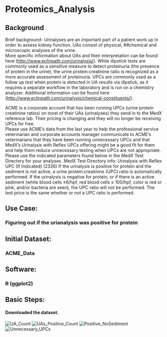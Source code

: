 # Proteomics_Analysis
## Background
Brief background- Urinalyses are an important part of a patient work up in order to assess kidney function. UAs consist of 
physical, ##chemical and microscopic analyses of the urine.  
More specific information about UAs and their interpretation can be found here (http://www.eclinpath.com/urinalysis/). 
While dipstick tests are commonly used as a sensitive measure to detect proteinuria (the presence of protein in the urine), the urine protein:creatinine ratio is recognized as a more accurate assessment of proteinuria. 
UPCs are commonly used as a follow up test when protein is detected in UA results via dipstick, as it requires a separate workflow in the laboratory and is run on a chemistry analyzer. 
Additional information can be found here (http://www.eclinpath.com/urinalysis/chemical-constituents/).   

ACME is a corporate account that has been running UPCs (urine protein creatinine ratios) on most of their UAs (urinalyses) they send in to the MedX reference lab. 
Their pricing is changing and they will no longer be receiving UPCs for free.  
Please use ACME’s data from the last year to help the professional service veterinarian and corporate accounts manager communicate to ACME’s veterinarians that they have been running unnecessary UPCs and that MedX’s Urinalysis with Reflex UPCs offering might be a good fit for them and help them reduce unnecessary testing when UPCs are not appropriate. 
Please use the indicated parameters found below in the MedX Test Directory for your analyses.
MedX Test Directory info: Urinalysis with Reflex UPC (If Indicated) (2326)
If the urinalysis is positive for protein and the sediment is not active, a urine protein:creatinine (UPC) ratio is automatically performed. 
If the urinalysis is negative for protein, or if there is an active sediment (white blood cells ≥6/hpf, red blood cells ≥ 100/hpf,  color is red or pink, and/or bacteria are seen), the UPC ratio will not be performed. The test price is the same whether or not a UPC ratio is performed.

## Use Case:
### Figuring out if the urianalysis was positive for protein
## Initial Dataset:
### ACME_Data
## Software:
### R (ggplot2)
## Basic Steps:
#### Downloaded the dataset. 

![UA_Count](https://user-images.githubusercontent.com/19572673/62091688-321e2c00-b240-11e9-8d74-d141e18d780a.PNG)
![UAs_Positive_Count](https://user-images.githubusercontent.com/19572673/62091689-321e2c00-b240-11e9-8a0a-3154a72a53b3.PNG)
![Positive_NoSediment](https://user-images.githubusercontent.com/19572673/62091687-321e2c00-b240-11e9-90ec-6ba55c750123.PNG)
![Unnecessary_UPCs](https://user-images.githubusercontent.com/19572673/62091690-321e2c00-b240-11e9-8e86-5a9b5bc17d47.PNG)
